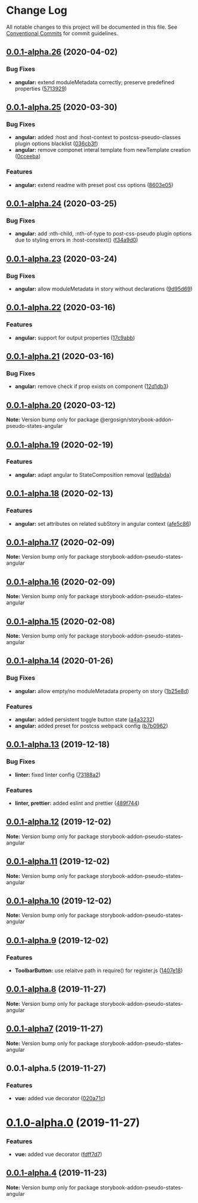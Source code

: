 # Change Log

All notable changes to this project will be documented in this file.
See [Conventional Commits](https://conventionalcommits.org) for commit guidelines.

## [0.0.1-alpha.26](https://github.com/Ergosign/storybook-addon-pseudo-states/compare/v0.0.1-alpha.25...v0.0.1-alpha.26) (2020-04-02)


### Bug Fixes

* **angular:** extend moduleMetadata correctly; preserve predefined properties ([5713929](https://github.com/Ergosign/storybook-addon-pseudo-states/commit/5713929e55b2e3536b1ff1e19795df736e91e443))





## [0.0.1-alpha.25](https://github.com/Ergosign/storybook-addon-pseudo-states/compare/v0.0.1-alpha.24...v0.0.1-alpha.25) (2020-03-30)


### Bug Fixes

* **angular:** added :host and :host-context to  postcss-pseudo-classes plugin options blacklist ([036cb3f](https://github.com/Ergosign/storybook-addon-pseudo-states/commit/036cb3f3cbdf9b28db9f04710b7fd26ebe91d6ef))
* **angular:** remove componet interal template from newTemplate creation ([0cceeba](https://github.com/Ergosign/storybook-addon-pseudo-states/commit/0cceeba4218bf2993cc9fd8f7422dc390d7afd5a))


### Features

* **angular:** extend readme with preset post css options ([8603e05](https://github.com/Ergosign/storybook-addon-pseudo-states/commit/8603e059e9bebef0bb1e9ea076fd27b546735974))





## [0.0.1-alpha.24](https://github.com/Ergosign/storybook-addon-pseudo-states/compare/v0.0.1-alpha.23...v0.0.1-alpha.24) (2020-03-25)


### Bug Fixes

* **angular:** add :nth-child, :nth-of-type to post-css-pseudo plugin options due to styling errors in :host-constext() ([f34a9d0](https://github.com/Ergosign/storybook-addon-pseudo-states/commit/f34a9d086a253e5462e7f61ef1393927e6f50e21))





## [0.0.1-alpha.23](https://github.com/Ergosign/storybook-addon-pseudo-states/compare/v0.0.1-alpha.22...v0.0.1-alpha.23) (2020-03-24)


### Bug Fixes

* **angular:** allow moduleMetadata in story without declarations ([9d95d69](https://github.com/Ergosign/storybook-addon-pseudo-states/commit/9d95d69b775ca9efc88b4e4a44eaa4c5e24bf263))





## [0.0.1-alpha.22](https://github.com/Ergosign/storybook-addon-pseudo-states/compare/v0.0.1-alpha.21...v0.0.1-alpha.22) (2020-03-16)

### Features

- **angular:** support for output properties ([17c9abb](https://github.com/Ergosign/storybook-addon-pseudo-states/commit/17c9abb7d41868f9e785f95ef93e11d3d3c819a1))

## [0.0.1-alpha.21](https://github.com/Ergosign/storybook-addon-pseudo-states/compare/v0.0.1-alpha.20...v0.0.1-alpha.21) (2020-03-16)

### Bug Fixes

- **angular:** remove check if prop exists on component ([12d1db3](https://github.com/Ergosign/storybook-addon-pseudo-states/commit/12d1db3601234a55b7d0b3926167d7470994e196))

## [0.0.1-alpha.20](https://github.com/Ergosign/storybook-addon-pseudo-states/compare/v0.0.1-alpha.19...v0.0.1-alpha.20) (2020-03-12)

**Note:** Version bump only for package @ergosign/storybook-addon-pseudo-states-angular

## [0.0.1-alpha.19](https://github.com/Ergosign/storybook-addon-pseudo-states/compare/v0.0.1-alpha.18...v0.0.1-alpha.19) (2020-02-19)

### Features

- **angular:** adapt angular to StateComposition removal ([ed9abda](https://github.com/Ergosign/storybook-addon-pseudo-states/commit/ed9abdae46cc9f1c94d07ec8b1f00ce1dc45a159))

## [0.0.1-alpha.18](https://github.com/Ergosign/storybook-addon-pseudo-states/compare/v0.0.1-alpha.17...v0.0.1-alpha.18) (2020-02-13)

### Features

- **angular:** set attributes on related subStory in angular context ([afe5c86](https://github.com/Ergosign/storybook-addon-pseudo-states/commit/afe5c864183ea73d49e1d4d4ec5ffc70ab73d0df))

## [0.0.1-alpha.17](https://github.com/Ergosign/storybook-addon-pseudo-states/compare/v0.0.1-alpha.16...v0.0.1-alpha.17) (2020-02-09)

**Note:** Version bump only for package storybook-addon-pseudo-states-angular

## [0.0.1-alpha.16](https://github.com/Ergosign/storybook-addon-pseudo-states/compare/v0.0.1-alpha.15...v0.0.1-alpha.16) (2020-02-09)

**Note:** Version bump only for package storybook-addon-pseudo-states-angular

## [0.0.1-alpha.15](https://github.com/Ergosign/storybook-addon-pseudo-states/compare/v0.0.1-alpha.14...v0.0.1-alpha.15) (2020-02-08)

**Note:** Version bump only for package storybook-addon-pseudo-states-angular

## [0.0.1-alpha.14](https://github.com/Ergosign/storybook-addon-pseudo-states/compare/v0.0.1-alpha.13...v0.0.1-alpha.14) (2020-01-26)

### Bug Fixes

- **angular:** allow empty/no moduleMetadata property on story ([1b25e8d](https://github.com/Ergosign/storybook-addon-pseudo-states/commit/1b25e8decd650c936c1e1c9a1bef06bd316faa96))

### Features

- **angular:** added persistent toggle button state ([a4a3232](https://github.com/Ergosign/storybook-addon-pseudo-states/commit/a4a3232cb313c8f5b022dedc4603d50123a9da59))
- **angular:** added preset for postcss webpack config ([b7b0962](https://github.com/Ergosign/storybook-addon-pseudo-states/commit/b7b0962ea1e3b9980b545f1d65c8c6f82e130cd8))

## [0.0.1-alpha.13](https://github.com/Ergosign/storybook-addon-pseudo-states/compare/v0.0.1-alpha.12...v0.0.1-alpha.13) (2019-12-18)

### Bug Fixes

- **linter:** fixed linter config ([73188a2](https://github.com/Ergosign/storybook-addon-pseudo-states/commit/73188a23aeeee930d8ab2c0f646690284f2ffd83))

### Features

- **linter, prettier:** added eslint and prettier ([489f744](https://github.com/Ergosign/storybook-addon-pseudo-states/commit/489f744d4208bac1fcaaba38232d5093a8997fb2))

## [0.0.1-alpha.12](https://github.com/Ergosign/storybook-addon-pseudo-states/compare/v0.0.1-alpha.11...v0.0.1-alpha.12) (2019-12-02)

**Note:** Version bump only for package storybook-addon-pseudo-states-angular

## [0.0.1-alpha.11](https://github.com/Ergosign/storybook-addon-pseudo-states/compare/v0.0.1-alpha.10...v0.0.1-alpha.11) (2019-12-02)

**Note:** Version bump only for package storybook-addon-pseudo-states-angular

## [0.0.1-alpha.10](https://github.com/Ergosign/storybook-addon-pseudo-states/compare/v0.0.1-alpha.9...v0.0.1-alpha.10) (2019-12-02)

**Note:** Version bump only for package storybook-addon-pseudo-states-angular

## [0.0.1-alpha.9](https://github.com/Ergosign/storybook-addon-pseudo-states/compare/v0.0.1-alpha.8...v0.0.1-alpha.9) (2019-12-02)

### Features

- **ToolbarButton:** use relaitve path in require() for register.js ([1407e18](https://github.com/Ergosign/storybook-addon-pseudo-states/commit/1407e184447a0a7f639bbd37f526dff71dbb7a05))

## [0.0.1-alpha.8](https://github.com/Ergosign/storybook-addon-pseudo-states/compare/v0.0.1-alpha7...v0.0.1-alpha.8) (2019-11-27)

**Note:** Version bump only for package storybook-addon-pseudo-states-angular

## [0.0.1-alpha7](https://github.com/Ergosign/storybook-addon-pseudo-states/compare/v0.0.1-alpha.5...v0.0.1-alpha7) (2019-11-27)

**Note:** Version bump only for package storybook-addon-pseudo-states-angular

## 0.0.1-alpha.5 (2019-11-27)

### Features

- **vue:** added vue decorator ([020a71c](https://github.com/Ergosign/storybook-addon-pseudo-states/commit/020a71c4e7e4858dab51400269e489d29dfc7c89))

# [0.1.0-alpha.0](https://github.com/Ergosign/storybook-addon-pseudo-states/compare/v0.0.1-alpha.4...v0.1.0-alpha.0) (2019-11-27)

### Features

- **vue:** added vue decorator ([fdff7d7](https://github.com/Ergosign/storybook-addon-pseudo-states/commit/fdff7d712a16ba09b644f98bc8a6e144d56bd6ce))

## [0.0.1-alpha.4](https://github.com/Ergosign/storybook-addon-pseudo-states/compare/v0.0.1-alpha.3...v0.0.1-alpha.4) (2019-11-23)

**Note:** Version bump only for package storybook-addon-pseudo-states-angular

